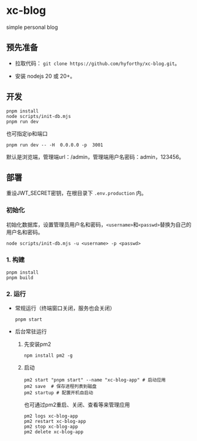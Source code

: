 # xc-blog

simple personal blog

## 预先准备

- 拉取代码： `git clone https://github.com/hyforthy/xc-blog.git`。

- 安装 nodejs 20 或 20+。

## 开发

```shell
pnpm install
node scripts/init-db.mjs
pnpm run dev
```

也可指定ip和端口

```shell
pnpm run dev -- -H  0.0.0.0 -p  3001
```

默认是浏览端，管理端url：/admin，管理端用户名密码：admin，123456。

## 部署

重设JWT_SECRET密钥，在根目录下 `.env.production` 内。

### 初始化

初始化数据库，设置管理员用户名和密码，`<username>`和`<passwd>`替换为自己的用户名和密码。

```shell
node scripts/init-db.mjs -u <username> -p <passwd>
```

### 1. 构建

```shell
pnpm install
pnpm build
```

### 2. 运行

- 常规运行（终端窗口关闭，服务也会关闭）

    ```shell
    pnpm start
    ```

- 后台常驻运行
    1. 先安装pm2

        ```shell
        npm install pm2 -g
        ```

    2. 启动

        ```shell
        pm2 start "pnpm start" --name "xc-blog-app" # 启动应用
        pm2 save  # 保存进程列表到磁盘
        pm2 startup # 配置开机自启动
        ```

        也可通过pm2重启、关闭、查看等来管理应用

        ```shell
        pm2 logs xc-blog-app
        pm2 restart xc-blog-app
        pm2 stop xc-blog-app
        pm2 delete xc-blog-app
        ```
